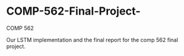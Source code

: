 # COMP-562-Final-Project-
COMP 562 

Our LSTM implementation and the final report for the comp 562 final project.
